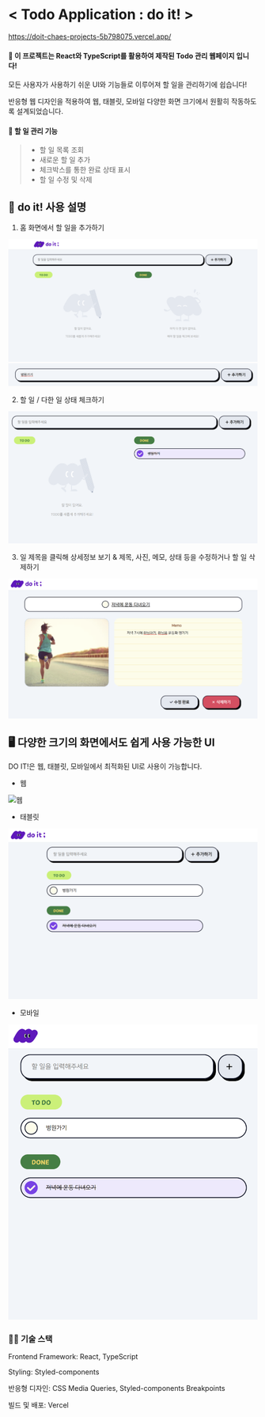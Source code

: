 # < Todo Application : do it! >
https://doit-chaes-projects-5b798075.vercel.app/

#### 📆 이 프로젝트는 React와 TypeScript를 활용하여 제작된 Todo 관리 웹페이지 입니다! 

모든 사용자가 사용하기 쉬운 UI와 기능들로 이루어져 할 일을 관리하기에 쉽습니다!

반응형 웹 디자인을 적용하여 웹, 태블릿, 모바일 다양한 화면 크기에서 원활히 작동하도록 설계되었습니다. 


#### 🔧 할 일 관리 기능
>* 할 일 목록 조회
>* 새로운 할 일 추가
>* 체크박스를 통한 완료 상태 표시
>* 할 일 수정 및 삭제

## 🧩 do it! 사용 설명
1. 홈 화면에서 할 일을 추가하기

![메인화면](https://github.com/CHAEEUNPAKR/doit/blob/main/%EB%A9%94%EC%9D%B8%ED%99%94%EB%A9%B4.png)
![할일추가](https://github.com/CHAEEUNPAKR/doit/blob/main/%ED%95%A0%20%EC%9D%BC%20%EC%B6%94%EA%B0%80.png)

2. 할 일 / 다한 일 상태 체크하기

![상태체크](https://github.com/CHAEEUNPAKR/doit/blob/main/%ED%95%A0%20%EC%9D%BC%20%EC%83%81%ED%83%9C%20%EB%B3%80%EA%B2%BD.png)

3. 일 제목을 클릭해 상세정보 보기 & 제목, 사진, 메모, 상태 등을 수정하거나 할 일 삭제하기

![상세정보](https://github.com/CHAEEUNPAKR/doit/blob/main/%EC%83%81%EC%84%B8%EB%B3%B4%EA%B8%B0%20%EB%B0%8F%20%EC%88%98%EC%A0%95.png)


## 🖥️ 다양한 크기의 화면에서도 쉽게 사용 가능한 UI
DO IT!은 웹, 태블릿, 모바일에서 최적화된 UI로 사용이 가능합니다.


* 웹
  
![웹](https://github.com/CHAEEUNPAKR/doit/blob/main/%EC%9B%B9.png)

* 태블릿
  
![태블릿](https://github.com/CHAEEUNPAKR/doit/blob/main/%ED%83%9C%EB%B8%94%EB%A6%BF.png)

* 모바일
  
![모바일](https://github.com/CHAEEUNPAKR/doit/blob/main/%EB%AA%A8%EB%B0%94%EC%9D%BC.png)

### 👩‍💻 기술 스택
Frontend Framework: React, TypeScript

Styling: Styled-components

반응형 디자인: CSS Media Queries, Styled-components Breakpoints

빌드 및 배포: Vercel
